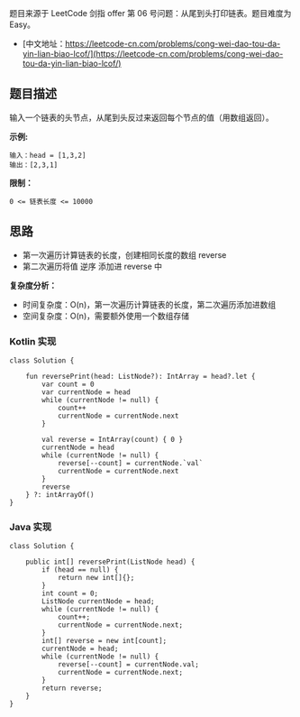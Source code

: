 题目来源于 LeetCode 剑指 offer 第 06 号问题：从尾到头打印链表。题目难度为 Easy。

* [中文地址：https://leetcode-cn.com/problems/cong-wei-dao-tou-da-yin-lian-biao-lcof/](https://leetcode-cn.com/problems/cong-wei-dao-tou-da-yin-lian-biao-lcof/)

## 题目描述

输入一个链表的头节点，从尾到头反过来返回每个节点的值（用数组返回）。

**示例:**

```
输入：head = [1,3,2]
输出：[2,3,1]
```

**限制：**

```
0 <= 链表长度 <= 10000
```

## 思路

* 第一次遍历计算链表的长度，创建相同长度的数组 reverse
* 第二次遍历将值 逆序 添加进 reverse 中

**复杂度分析：**

* 时间复杂度：O(n)，第一次遍历计算链表的长度，第二次遍历添加进数组
* 空间复杂度：O(n)，需要额外使用一个数组存储

<!-- tabs:start -->

### **Kotlin 实现**

```
class Solution {

    fun reversePrint(head: ListNode?): IntArray = head?.let {
        var count = 0
        var currentNode = head
        while (currentNode != null) {
            count++
            currentNode = currentNode.next
        }

        val reverse = IntArray(count) { 0 }
        currentNode = head
        while (currentNode != null) {
            reverse[--count] = currentNode.`val`
            currentNode = currentNode.next
        }
        reverse
    } ?: intArrayOf()
}
```

### **Java 实现**

```
class Solution {

    public int[] reversePrint(ListNode head) {
        if (head == null) {
            return new int[]{};
        }
        int count = 0;
        ListNode currentNode = head;
        while (currentNode != null) {
            count++;
            currentNode = currentNode.next;
        }
        int[] reverse = new int[count];
        currentNode = head;
        while (currentNode != null) {
            reverse[--count] = currentNode.val;
            currentNode = currentNode.next;
        }
        return reverse;
    }
}
```


<!-- tabs:end -->

